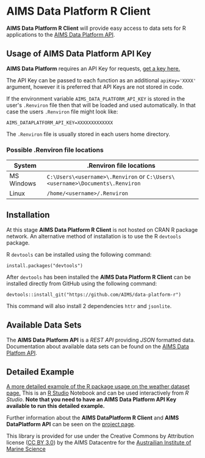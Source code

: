 AIMS Data Platform R Client
==========================

__AIMS Data Platform R Client__ will provide easy access to data sets for R applications to the [AIMS Data Platform API](https://aims.github.io/data-platform).

Usage of AIMS Data Platform API Key
----------------------------------

__AIMS Data Platform__ requires an API Key for requests, [get a key here.](https://aims.github.io/data-platform/key-request)

The API Key can be passed to each function as an additional `apiKey='XXXX'` argument, however it is preferred that API Keys are not stored in code.

If the environment variable `AIMS_DATA_PLATFORM_API_KEY` is stored in the user's `.Renviron` file then that will be loaded and used automatically.  In that case the users `.Renviron` file might look like:

```
AIMS_DATAPLATFORM_API_KEY=XXXXXXXXXXXXX

```
The `.Renviron` file is usually stored in each users home directory.

### Possible .Renviron file locations

System     | .Renviron file locations
-----------|-------------------------
MS Windows | `C:\Users\<username>\.Renviron`  or `C:\Users\<username>\Documents\.Renviron`
Linux      | `/home/<username>/.Renviron`

Installation
------------

At this stage __AIMS Data Platform R Client__ is not hosted on CRAN R package network.
An alternative method of installation is to use the R `devtools` package.

R `devtools` can be installed using the following command:

```
install.packages("devtools")
```

After `devtools` has been installed the __AIMS Data Platform R Client__ can be installed directly
from GitHub using the following command:

```
devtools::install_git("https://github.com/AIMS/data-platform-r")
```

This command will also install 2 dependencies `httr` and `jsonlite`.


Available Data Sets
-------------------

The __AIMS Data Platform API__ is a *REST API* providing *JSON* formatted data.  Documentation about available data sets can be found on the [AIMS Data Platfom API](https://aims.github.io/data-platform).

Detailed Example
----------------

[A more detailed example of the R package usage on the weather dataset page.](10.25845/5c09bf93f315d/example-1.nb.html)  This is an [R Studio](https://www.rstudio.com/) Notebook and can be used interactively from *R Studio*.  __Note that you need to have an AIMS Data Platform API Key available to run this detailed example.__


Further information about the __AIMS DataPlatform R Client__ and __AIMS DataPlatform API__ can be seen on the [project page](https://aims.github.io/data-platform-r).

This library is provided for use under the Creative Commons by Attribution license ([CC BY 3.0](https://creativecommons.org/licenses/by/3.0/au/legalcode)) by the AIMS Datacentre for the [Austrailian Institute of Marine Science](https://www.aims.gov.au)
